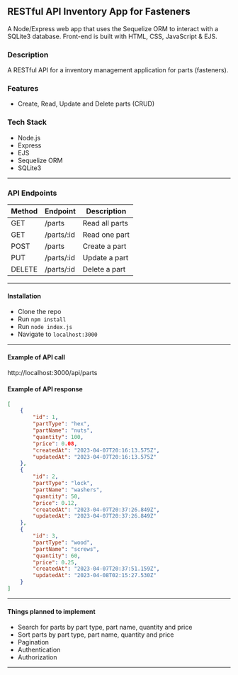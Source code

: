 ## RESTful API Inventory App for Fasteners

A Node/Express web app that uses the Sequelize ORM to interact with a SQLite3 database. Front-end is built with HTML, CSS, JavaScript & EJS.

### Description

A RESTful API for a inventory management application for parts (fasteners).

### Features

-   Create, Read, Update and Delete parts (CRUD)

### Tech Stack

-   Node.js
-   Express
-   EJS
-   Sequelize ORM
-   SQLite3

---

### API Endpoints

| Method | Endpoint   | Description    |
| ------ | ---------- | -------------- |
| GET    | /parts     | Read all parts |
| GET    | /parts/:id | Read one part  |
| POST   | /parts     | Create a part  |
| PUT    | /parts/:id | Update a part  |
| DELETE | /parts/:id | Delete a part  |

---

#### Installation

-   Clone the repo
-   Run `npm install`
-   Run `node index.js`
-   Navigate to `localhost:3000`

---

#### Example of API call

http://localhost:3000/api/parts

#### Example of API response

```json
[
    {
        "id": 1,
        "partType": "hex",
        "partName": "nuts",
        "quantity": 100,
        "price": 0.08,
        "createdAt": "2023-04-07T20:16:13.575Z",
        "updatedAt": "2023-04-07T20:16:13.575Z"
    },
    {
        "id": 2,
        "partType": "lock",
        "partName": "washers",
        "quantity": 50,
        "price": 0.12,
        "createdAt": "2023-04-07T20:37:26.849Z",
        "updatedAt": "2023-04-07T20:37:26.849Z"
    },
    {
        "id": 3,
        "partType": "wood",
        "partName": "screws",
        "quantity": 60,
        "price": 0.25,
        "createdAt": "2023-04-07T20:37:51.159Z",
        "updatedAt": "2023-04-08T02:15:27.530Z"
    }
]
```

---

#### Things planned to implement

-   Search for parts by part type, part name, quantity and price
-   Sort parts by part type, part name, quantity and price
-   Pagination
-   Authentication
-   Authorization

---

